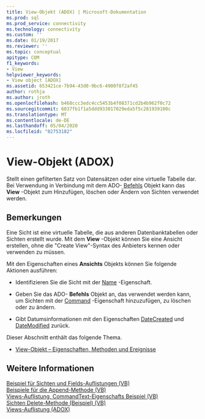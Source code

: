 ```yaml
---
title: View-Objekt (ADOX) | Microsoft-Dokumentation
ms.prod: sql
ms.prod_service: connectivity
ms.technology: connectivity
ms.custom: ''
ms.date: 01/19/2017
ms.reviewer: ''
ms.topic: conceptual
apitype: COM
f1_keywords:
- View
helpviewer_keywords:
- View object [ADOX]
ms.assetid: 653421ce-7b94-43d0-9bc6-4900f8f2af45
author: rothja
ms.author: jroth
ms.openlocfilehash: b468ccc3edc4cc5453b4f08371cd2b4b962f0c72
ms.sourcegitcommit: 6037fb1f1a5ddd933017029eda5f5c281939100c
ms.translationtype: MT
ms.contentlocale: de-DE
ms.lasthandoff: 05/04/2020
ms.locfileid: "82753182"
---
```

# <a name="view-object-adox"></a>View-Objekt (ADOX)
Stellt einen gefilterten Satz von Datensätzen oder eine virtuelle Tabelle dar. Bei Verwendung in Verbindung mit dem ADO- [Befehls](../../../ado/reference/ado-api/command-object-ado.md) Objekt kann das **View** -Objekt zum Hinzufügen, löschen oder Ändern von Sichten verwendet werden.  
  
## <a name="remarks"></a>Bemerkungen  
 Eine Sicht ist eine virtuelle Tabelle, die aus anderen Datenbanktabellen oder Sichten erstellt wurde. Mit dem **View** -Objekt können Sie eine Ansicht erstellen, ohne die "Create View"-Syntax des Anbieters kennen oder verwenden zu müssen.  
  
 Mit den Eigenschaften eines **Ansichts** Objekts können Sie folgende Aktionen ausführen:  
  
-   Identifizieren Sie die Sicht mit der [Name](../../../ado/reference/adox-api/name-property-adox.md) -Eigenschaft.  
  
-   Geben Sie das ADO- **Befehls** Objekt an, das verwendet werden kann, um Sichten mit der [Command](../../../ado/reference/adox-api/command-property-adox.md) -Eigenschaft hinzuzufügen, zu löschen oder zu ändern.  
  
-   Gibt Datumsinformationen mit den Eigenschaften [DateCreated](../../../ado/reference/adox-api/datecreated-property-adox.md) und [DateModified](../../../ado/reference/adox-api/datemodified-property-adox.md) zurück.  
  
 Dieser Abschnitt enthält das folgende Thema.  
  
-   [View-Objekt – Eigenschaften, Methoden und Ereignisse](../../../ado/reference/adox-api/view-object-properties-methods-and-events.md)  
  
## <a name="see-also"></a>Weitere Informationen  
 [Beispiel für Sichten und Fields-Auflistungen (VB)](../../../ado/reference/adox-api/views-and-fields-collections-example-vb.md)   
 [Beispiele für die Append-Methode (VB)](../../../ado/reference/adox-api/views-append-method-example-vb.md)   
 [Views-Auflistung, CommandText-Eigenschafts Beispiel (VB)](../../../ado/reference/adox-api/views-collection-commandtext-property-example-vb.md)   
 [Sichten Delete-Methode (Beispiel) (VB)](../../../ado/reference/adox-api/views-delete-method-example-vb.md)   
 [Views-Auflistung (ADOX)](../../../ado/reference/adox-api/views-collection-adox.md)
